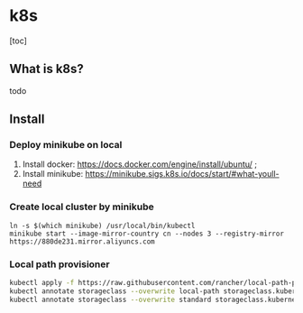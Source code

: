 # k8s
[toc]

## What is k8s?
todo 
## Install
### Deploy minikube on local
1. Install docker: https://docs.docker.com/engine/install/ubuntu/ ;
2. Install minikube: https://minikube.sigs.k8s.io/docs/start/#what-youll-need
### Create local cluster by minikube
```shell
ln -s $(which minikube) /usr/local/bin/kubectl
minikube start --image-mirror-country cn --nodes 3 --registry-mirror https://880de231.mirror.aliyuncs.com
```

### Local path provisioner
```bash
kubectl apply -f https://raw.githubusercontent.com/rancher/local-path-provisioner/master/deploy/local-path-storage.yaml
kubectl annotate storageclass --overwrite local-path storageclass.kubernetes.io/is-default-class=true
kubectl annotate storageclass --overwrite standard storageclass.kubernetes.io/is-default-class=false
```
